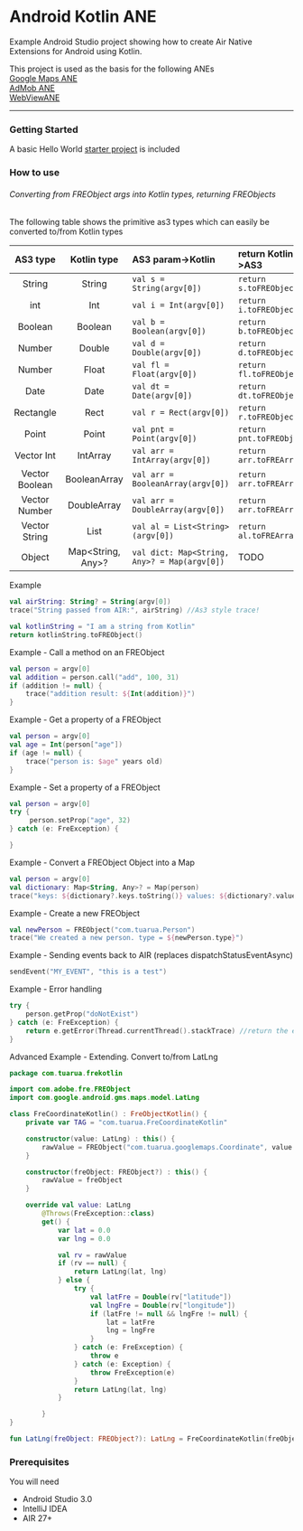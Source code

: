 # Android Kotlin ANE

Example Android Studio project showing how to create Air Native Extensions for Android using Kotlin.  
  
This project is used as the basis for the following ANEs   
[Google Maps ANE](https://github.com/tuarua/Google-Maps-ANE)   
[AdMob ANE](https://github.com/tuarua/AdMob-ANE)  
[WebViewANE](https://github.com/tuarua/WebViewANE )


-------------
  

### Getting Started

A basic Hello World [starter project](/starter_project) is included 


### How to use 
###### Converting from FREObject args into Kotlin types, returning FREObjects
The following table shows the primitive as3 types which can easily be converted to/from Kotlin types


| AS3 type | Kotlin type | AS3 param->Kotlin | return Kotlin->AS3 |
|:--------:|:--------:|:--------------|:-----------|
| String | String | `val s = String(argv[0])` | `return s.toFREObject()`|
| int | Int | `val i = Int(argv[0])` | `return i.toFREObject()`|
| Boolean | Boolean | `val b = Boolean(argv[0])` | `return b.toFREObject()`|
| Number | Double | `val d = Double(argv[0])` | `return d.toFREObject()`|
| Number | Float | `val fl = Float(argv[0])` | `return fl.toFREObject()`|
| Date | Date | `val dt = Date(argv[0])` | `return dt.toFREObject()`|
| Rectangle | Rect | `val r = Rect(argv[0])` | `return r.toFREObject()`|
| Point | Point | `val pnt = Point(argv[0])` | `return pnt.toFREObject()`|
| Vector Int | IntArray | `val arr = IntArray(argv[0])` | `return arr.toFREArray()`|
| Vector Boolean | BooleanArray | `val arr = BooleanArray(argv[0])` | `return arr.toFREArray()`|
| Vector Number | DoubleArray | `val arr = DoubleArray(argv[0])` | `return arr.toFREArray()`|
| Vector String | List | `val al = List<String>(argv[0])` | `return al.toFREArray()`|
| Object | Map<String, Any>? | `val dict: Map<String, Any>? = Map(argv[0])` | TODO |


Example

```` Kotlin
val airString: String? = String(argv[0])
trace("String passed from AIR:", airString) //As3 style trace!

val kotlinString = "I am a string from Kotlin"
return kotlinString.toFREObject()
`````

Example - Call a method on an FREObject

```` Kotlin
val person = argv[0]
val addition = person.call("add", 100, 31)
if (addition != null) {
    trace("addition result: ${Int(addition)}")
}
`````

Example - Get a property of a FREObject

```` Kotlin
val person = argv[0]
val age = Int(person["age"])
if (age != null) {
    trace("person is: $age" years old)
}
`````

Example - Set a property of a FREObject

```` Kotlin
val person = argv[0]
try {
     person.setProp("age", 32)
} catch (e: FreException) {

}
`````

Example - Convert a FREObject Object into a Map

```` Kotlin
val person = argv[0]
val dictionary: Map<String, Any>? = Map(person)
trace("keys: ${dictionary?.keys.toString()} values: ${dictionary?.values.toString()}")
`````

Example - Create a new FREObject

```` Kotlin
val newPerson = FREObject("com.tuarua.Person")
trace("We created a new person. type = ${newPerson.type}")
`````

Example - Sending events back to AIR (replaces dispatchStatusEventAsync)

```` Kotlin
sendEvent("MY_EVENT", "this is a test")
`````

Example - Error handling
```` kotlin
try {
    person.getProp("doNotExist")
} catch (e: FreException) {
    return e.getError(Thread.currentThread().stackTrace) //return the error as an actionscript error
}
`````

Advanced Example - Extending. Convert to/from LatLng
```` kotlin
package com.tuarua.frekotlin

import com.adobe.fre.FREObject
import com.google.android.gms.maps.model.LatLng

class FreCoordinateKotlin() : FreObjectKotlin() {
    private var TAG = "com.tuarua.FreCoordinateKotlin"

    constructor(value: LatLng) : this() {
        rawValue = FREObject("com.tuarua.googlemaps.Coordinate", value.longitude, value.latitude)
    }

    constructor(freObject: FREObject?) : this() {
        rawValue = freObject
    }

    override val value: LatLng
        @Throws(FreException::class)
        get() {
            var lat = 0.0
            var lng = 0.0

            val rv = rawValue
            if (rv == null) {
                return LatLng(lat, lng)
            } else {
                try {
                    val latFre = Double(rv["latitude"])
                    val lngFre = Double(rv["longitude"])
                    if (latFre != null && lngFre != null) {
                        lat = latFre
                        lng = lngFre
                    }
                } catch (e: FreException) {
                    throw e
                } catch (e: Exception) {
                    throw FreException(e)
                }
                return LatLng(lat, lng)
            }

        }
}

fun LatLng(freObject: FREObject?): LatLng = FreCoordinateKotlin(freObject = freObject).value
`````

### Prerequisites

You will need

- Android Studio 3.0
- IntelliJ IDEA
- AIR 27+
